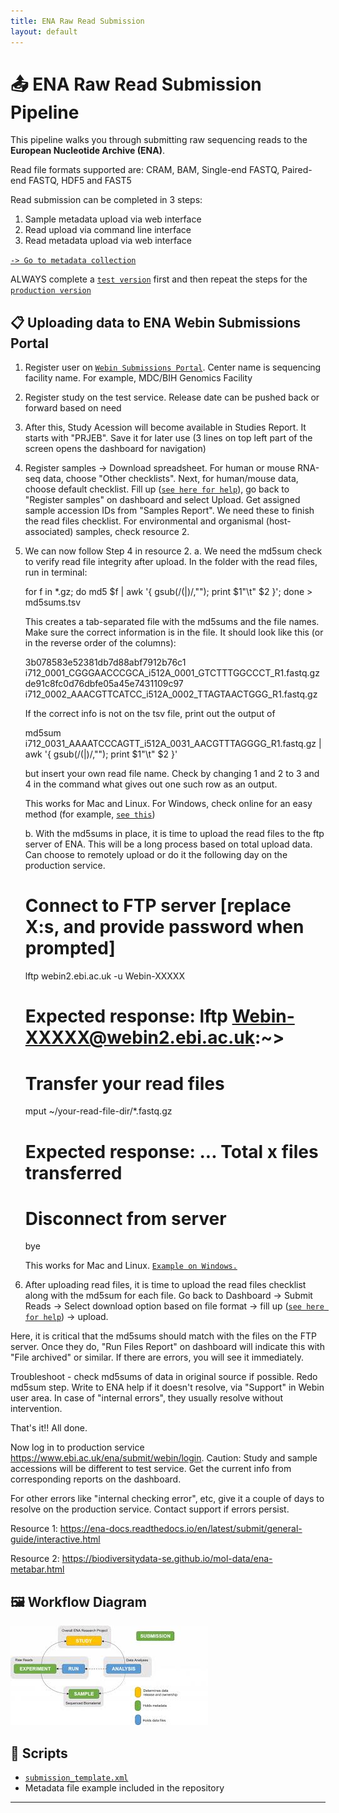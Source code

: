 ```yaml
---
title: ENA Raw Read Submission
layout: default
---
```


# 📤 ENA Raw Read Submission Pipeline

This pipeline walks you through submitting raw sequencing reads to the **European Nucleotide Archive (ENA)**.

Read file formats supported are: CRAM, BAM, Single-end FASTQ, Paired-end FASTQ, HDF5 and FAST5

Read submission can be completed in 3 steps:
1. Sample metadata upload via web interface
2. Read upload via command line interface
3. Read metadata upload via web interface

[`-> Go to metadata collection`](./ena-metadata-collection.md)

ALWAYS complete a [`test version`](https://wwwdev.ebi.ac.uk/ena/submit/webin/login) first and then repeat the steps for the [`production version`](https://www.ebi.ac.uk/ena/submit/webin/login)

## 📋 Uploading data to ENA Webin Submissions Portal

1. Register user on [`Webin Submissions Portal`](https://www.ebi.ac.uk/ena/submit/webin/accountInfo). Center name is sequencing facility name. For example, MDC/BIH Genomics Facility
2. Register study on the test service. Release date can be pushed back or forward based on need
3. After this, Study Acession will become available in Studies Report. It starts with "PRJEB". Save it for later use
   (3 lines on top left part of the screen opens the dashboard for navigation)
4. Register samples -> Download spreadsheet. For human or mouse RNA-seq data, choose "Other checklists". Next, for human/mouse data, choose default checklist. Fill up ([`see here for help`](./ena-metadata-collection.md)), go back to "Register samples" on dashboard and select Upload. Get assigned sample accession IDs from "Samples Report". We need these to finish the read files checklist.
For environmental and organismal (host-associated) samples, check resource 2.
5. We can now follow Step 4 in resource 2.
   a. We need the md5sum check to verify read file integrity after upload. In the folder with the read files, run in terminal:

      for f in *.gz; do md5 $f | awk '{ gsub(/\(|\)/,""); print $1"\t" $2 }'; done > md5sums.tsv

      This creates a tab-separated file with the md5sums and the file names. Make sure the correct information is in the file. It should look like this (or in the reverse order of the columns):

                                                                                     
      3b078583e52381db7d88abf7912b76c1	i712_0001_CGGGAACCCGCA_i512A_0001_GTCTTTGGCCCT_R1.fastq.gz
      de91c8fc0d76dbfe05a45e7431109c97	i712_0002_AAACGTTCATCC_i512A_0002_TTAGTAACTGGG_R1.fastq.gz


      If the correct info is not on the tsv file, print out the output of 
      
      md5sum i712_0031_AAAATCCCAGTT_i512A_0031_AACGTTTAGGGG_R1.fastq.gz | awk '{ gsub(/\(|\)/,""); print $1"\t" $2 }'
      
      but insert your own read file name. Check by changing 1 and 2 to 3 and 4 in the command what gives out one such row as an output. 
      
      This works for Mac and Linux. For Windows, check online for an easy method (for example, [`see this`](https://stackoverflow.com/questions/41838664/md5-hash-of-files-in-a-windows-folder))
      
   b. With the md5sums in place, it is time to upload the read files to the ftp server of ENA. This will be a long process based on total upload data. Can choose to remotely upload or do it the following day on the production service.
      
      # Connect to FTP server [replace X:s, and provide password when prompted]
      lftp webin2.ebi.ac.uk -u Webin-XXXXX
      # Expected response: lftp Webin-XXXXX@webin2.ebi.ac.uk:~>
      
      # Transfer your read files
      mput ~/your-read-file-dir/*.fastq.gz
      # Expected response: ... Total x files transferred
      
      # Disconnect from server
      bye
      
      This works for Mac and Linux. [`Example on Windows.`](https://unihost.com/blog/how-to-connect-to-ftp-server/)

8. After uploading read files, it is time to upload the read files checklist along with the md5sum for each file. Go back to Dashboard -> Submit Reads -> Select download option based on file format -> fill up ([`see here for help`](./ena-metadata-collection.md)) -> upload.

Here, it is critical that the md5sums should match with the files on the FTP server. Once they do, "Run Files Report" on dashboard will indicate this with "File archived" or similar. If there are errors, you will see it immediately.


Troubleshoot - check md5sums of data in original source if possible. Redo md5sum step. Write to ENA help if it doesn't resolve, via "Support" in Webin user area. In case of "internal errors", they usually resolve without intervention.


That's it!! All done.

Now log in to production service https://www.ebi.ac.uk/ena/submit/webin/login. Caution: Study and sample accessions will be different to test service. Get the current info from corresponding reports on the dashboard.


For other errors like "internal checking error", etc, give it a couple of days to resolve on the production service. Contact support if errors persist.


Resource 1: https://ena-docs.readthedocs.io/en/latest/submit/general-guide/interactive.html

Resource 2: https://biodiversitydata-se.github.io/mol-data/ena-metabar.html

## 🖼️ Workflow Diagram

![ENA Pipeline Diagram](./assets/ena-diagram.jpeg)

## 🧾 Scripts

- [`submission_template.xml`](https://github.com/your-username/scripts/blob/main/submission_template.xml)
- Metadata file example included in the repository

---
